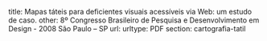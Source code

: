 title: Mapas táteis para deficientes visuais acessíveis via Web: um estudo de caso.
other:  8º Congresso Brasileiro de Pesquisa e Desenvolvimento em Design - 2008 São Paulo – SP
url: 
urltype: PDF
section: cartografia-tatil